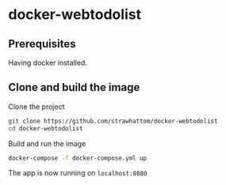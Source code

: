 # docker-webtodolist

## Prerequisites

Having docker installed.

## Clone and build the image

Clone the project
```bash
git clone https://github.com/strawhattom/docker-webtodolist
cd docker-webtodolist
```

Build and run the image
```bash
docker-compose -f docker-compose.yml up
```

The app is now running on `localhost:8080`
